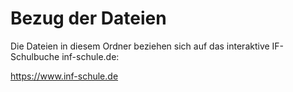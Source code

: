 # Bezug der Dateien
Die Dateien in diesem Ordner beziehen sich auf das interaktive IF-Schulbuche inf-schule.de:

<https://www.inf-schule.de>